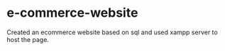 # e-commerce-website

Created an ecommerce website based on sql and used xampp server to host the page.

